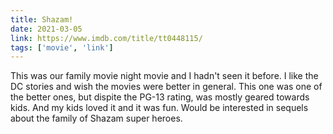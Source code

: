 ```yaml
---
title: Shazam!
date: 2021-03-05
link: https://www.imdb.com/title/tt0448115/
tags: ['movie', 'link']
---
```

This was our family movie night movie and I hadn't seen it before. I like the DC stories and
wish the movies were better in general. This one was one of the better ones, but dispite the
PG-13 rating, was mostly geared towards kids. And my kids loved it and it was fun. Would be 
interested in sequels about the family of Shazam super heroes.
